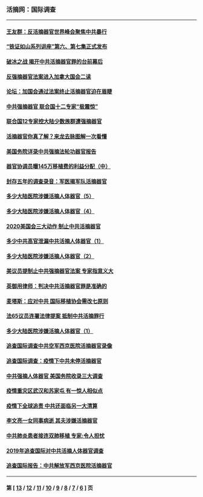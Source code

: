 ### 活摘网：国际调查
---
#### [王友群：反活摘器官世界峰会聚焦中共暴行](../../pages/nf5947/n13250738.md?02080430) 
#### [“铁证如山系列讲座”第六、第七集正式发布](../../pages/nf5947/n13106287.md?02080430) 
#### [破冰之战 揭开中共活摘器官罪的台前幕后](../../pages/nf5947/n13082457.md?02080430) 
#### [反强摘器官法案进入加拿大国会二读](../../pages/nf5947/n13033450.md?02080430) 
#### [论坛：加国会通过法案终止活摘器官迫在眉睫](../../pages/nf5947/n13029839.md?02080430) 
#### [中共强摘器官 联合国十二专家“极震惊”](../../pages/nf5947/n13024313.md?02080430) 
#### [联合国12专家控大陆少数族群遭强摘器官](../../pages/nf5947/n13023877.md?02080430) 
#### [活摘器官你真了解？来龙去脉图解一次看懂](../../pages/nf5947/n13013820.md?02080430) 
#### [美国务院详录中共强摘法轮功器官报告](../../pages/nf5947/n12944519.md?02080430) 
#### [器官协调员曝145万移植费的利益分配（中）](../../pages/nf5947/n12894547.md?02080430) 
#### [封存五年的调查录音：军医揭军队活摘器官](../../pages/nf5947/n12798692.md?02080430) 
#### [多少大陆医院涉嫌活摘人体器官（5）](../../pages/nf5947/n12768383.md?02080430) 
#### [多少大陆医院涉嫌活摘人体器官（4）](../../pages/nf5947/n12664434.md?02080430) 
#### [2020美国会三大动作 制止中共活摘器官](../../pages/nf5947/n12682004.md?02080430) 
#### [多少中共高官泄漏中共活摘人体器官（1）](../../pages/nf5947/n12671234.md?02080430) 
#### [多少大陆医院涉嫌活摘人体器官（2）](../../pages/nf5947/n12655589.md?02080430) 
#### [美议员提制止中共强摘器官法案 专家指意义大](../../pages/nf5947/n12630561.md?02080430) 
#### [英御用律师：判决中共活摘器官罪是准确的](../../pages/nf5947/n12580740.md?02080430) 
#### [麦塔斯：应对中共 国际移植协会需改七原则](../../pages/nf5947/n12514711.md?02080430) 
#### [法65议员连署法律提案 抵制中共活摘罪行](../../pages/nf5947/n12437047.md?02080430) 
#### [多少大陆医院涉嫌活摘人体器官（1）](../../pages/nf5947/n12414284.md?02080430) 
#### [追查国际调查中共空军西京医院活摘器官录像](../../pages/nf5947/n12348837.md?02080430) 
#### [追查国际调查：疫情下中共未停活摘器官](../../pages/nf5947/n12273415.md?02080430) 
#### [中共强摘人体器官 美国务院收录三大调查](../../pages/nf5947/n12181488.md?02080430) 
#### [疫情重灾区武汉和苏家屯 有一惊人相似点](../../pages/nf5947/n12150824.md?02080430) 
#### [疫情下全球追责 中共还面临另一大清算](../../pages/nf5947/n12070397.md?02080430) 
#### [李文亮一女同事病逝 其夫涉嫌活摘器官](../../pages/nf5947/n11957882.md?02080430) 
#### [中共肺炎患者接连双肺移植 专家:令人担忧](../../pages/nf5947/n11945516.md?02080430) 
#### [2019年追查国际对中共活摘人体器官调查](../../pages/nf5947/n11917733.md?02080430) 
#### [追查国际报告：中共解放军西京医院活摘器官](../../pages/nf5947/n11838359.md?02080430) 

---
#### 第 [ [13](./13.md?02080430) / [12](./12.md?02080430) / [11](./11.md?02080430) / [10](./10.md?02080430) / [9](./9.md?02080430) / [8](./8.md?02080430) / [7](./7.md?02080430) / [6](./6.md?02080430) ] 页
